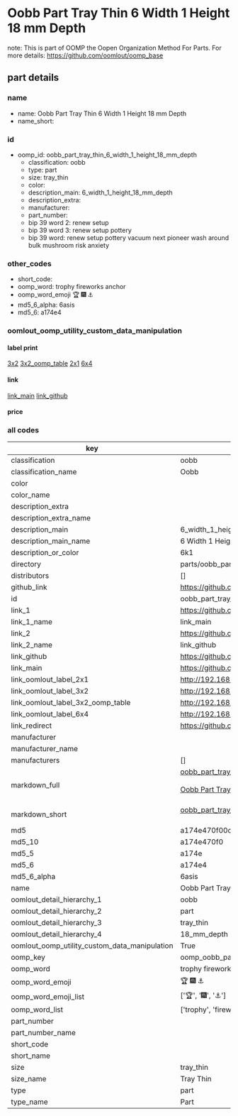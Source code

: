 # Oobb Part Tray Thin 6 Width 1 Height 18 mm Depth  

note: This is part of OOMP the Oopen Organization Method For Parts. For more details: https://github.com/oomlout/oomp_base

##  part details
  







### name
* name: Oobb Part Tray Thin 6 Width 1 Height 18 mm Depth
* name_short: 
### id
* oomp_id: oobb_part_tray_thin_6_width_1_height_18_mm_depth
  * classification: oobb
  * type: part
  * size: tray_thin
  * color: 
  * description_main: 6_width_1_height_18_mm_depth
  * description_extra: 
  * manufacturer: 
  * part_number: 
  * bip 39 word 2: renew setup
  * bip 39 word 3: renew setup pottery
  * bip 39 word: renew setup pottery vacuum next pioneer wash around bulk mushroom risk anxiety

### other_codes
* short_code: 
* oomp_word: trophy fireworks anchor
* oomp_word_emoji :trophy: :fireworks: :anchor:
* md5_6_alpha: 6asis
* md5_6: a174e4






### oomlout_oomp_utility_custom_data_manipulation
#### label print
[3x2](http://192.168.1.245:1112/?label=oomp%206asis)
[3x2_oomp_table](http://192.168.1.108:1112/?label=oomp%206asis)
[2x1](http://192.168.1.242:1112/?label=oomp%206asis)
[6x4](http://192.168.1.55:1112/?label=oomp%206asis)    

#### link

[link_main](https://github.com/oomlout/oomlout_oomp_version_1_messy/tree/main/parts/oobb_part_tray_thin_6_width_1_height_18_mm_depth) [link_github](https://github.com/oomlout/oomlout_oomp_version_1_messy/tree/main/parts/oobb_part_tray_thin_6_width_1_height_18_mm_depth)                             

#### price







### all codes 
| key | value |  
| --- | --- |  
| classification | oobb |  
| classification_name | Oobb |  
| color |  |  
| color_name |  |  
| description_extra |  |  
| description_extra_name |  |  
| description_main | 6_width_1_height_18_mm_depth |  
| description_main_name | 6 Width 1 Height 18 mm Depth |  
| description_or_color | 6k1 |  
| directory | parts/oobb_part_tray_thin_6_width_1_height_18_mm_depth |  
| distributors | [] |  
| github_link | https://github.com/oomlout/oomlout_oomp_part_src/tree/main/parts/oobb_part_tray_thin_6_width_1_height_18_mm_depth |  
| id | oobb_part_tray_thin_6_width_1_height_18_mm_depth |  
| link_1 | https://github.com/oomlout/oomlout_oomp_version_1_messy/tree/main/parts/oobb_part_tray_thin_6_width_1_height_18_mm_depth |  
| link_1_name | link_main |  
| link_2 | https://github.com/oomlout/oomlout_oomp_version_1_messy/tree/main/parts/oobb_part_tray_thin_6_width_1_height_18_mm_depth |  
| link_2_name | link_github |  
| link_github | https://github.com/oomlout/oomlout_oomp_version_1_messy/tree/main/parts/oobb_part_tray_thin_6_width_1_height_18_mm_depth |  
| link_main | https://github.com/oomlout/oomlout_oomp_version_1_messy/tree/main/parts/oobb_part_tray_thin_6_width_1_height_18_mm_depth |  
| link_oomlout_label_2x1 | http://192.168.1.242:1112/?label=oomp%206asis |  
| link_oomlout_label_3x2 | http://192.168.1.245:1112/?label=oomp%206asis |  
| link_oomlout_label_3x2_oomp_table | http://192.168.1.108:1112/?label=oomp%206asis |  
| link_oomlout_label_6x4 | http://192.168.1.55:1112/?label=oomp%206asis |  
| link_redirect | https://github.com/oomlout/oomlout_oomp_version_1_messy/tree/main/parts/oobb_part_tray_thin_6_width_1_height_18_mm_depth |  
| manufacturer |  |  
| manufacturer_name |  |  
| manufacturers | [] |  
| markdown_full | [oobb_part_tray_thin_6_width_1_height_18_mm_depth](none)<br>[](none)<br>[Oobb Part Tray Thin 6 Width 1 Height 18 Mm Depth](none)<br><br> |  
| markdown_short | [oobb_part_tray_thin_6_width_1_height_18_mm_depth](none)<br><br> |  
| md5 | a174e470f00c3eee94caaf0951f125b1 |  
| md5_10 | a174e470f0 |  
| md5_5 | a174e |  
| md5_6 | a174e4 |  
| md5_6_alpha | 6asis |  
| name | Oobb Part Tray Thin 6 Width 1 Height 18 mm Depth |  
| oomlout_detail_hierarchy_1 | oobb |  
| oomlout_detail_hierarchy_2 | part |  
| oomlout_detail_hierarchy_3 | tray_thin |  
| oomlout_detail_hierarchy_4 | 18_mm_depth |  
| oomlout_oomp_utility_custom_data_manipulation | True |  
| oomp_key | oomp_oobb_part_tray_thin_6_width_1_height_18_mm_depth |  
| oomp_word | trophy fireworks anchor |  
| oomp_word_emoji | :trophy: :fireworks: :anchor: |  
| oomp_word_emoji_list | [':trophy:', ':fireworks:', ':anchor:'] |  
| oomp_word_list | ['trophy', 'fireworks', 'anchor'] |  
| part_number |  |  
| part_number_name |  |  
| short_code |  |  
| short_name |  |  
| size | tray_thin |  
| size_name | Tray Thin |  
| type | part |  
| type_name | Part |  
